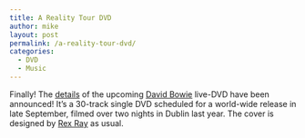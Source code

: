 ```yaml
---
title: A Reality Tour DVD
author: mike
layout: post
permalink: /a-reality-tour-dvd/
categories:
  - DVD
  - Music
---
```

Finally! The <a target="_blank" href="http://www.davidbowie.com/news/newsContent.php?id=20040727">details</a> of the upcoming <a target="_blank" href="http://www.davidbowie.com">David Bowie</a> live-DVD have been announced! It&#8217;s a 30-track single DVD scheduled for a world-wide release in late September, filmed over two nights in Dublin last year. The cover is designed by <a target="_blank" href="http://www.rexray.com/">Rex Ray</a> as usual.